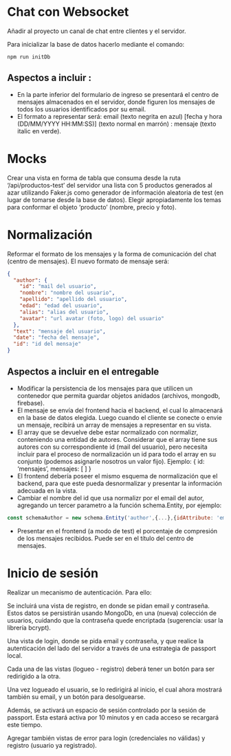 # Chat con Websocket

Añadir al proyecto un canal de chat entre clientes y el servidor.

Para inicializar la base de datos hacerlo mediante el comando:

```
npm run initDb
```

## Aspectos a incluir :

- En la parte inferior del formulario de ingreso se presentará el centro de mensajes almacenados en el servidor, donde figuren los mensajes de todos los usuarios identificados por su email.
- El formato a representar será: email (texto negrita en azul) [fecha y hora (DD/MM/YYYY HH:MM:SS)] (texto normal en marrón) : mensaje (texto italic en verde).

# Mocks

Crear una vista en forma de tabla que consuma desde la ruta ‘/api/productos-test’ del servidor una lista con 5 productos generados al azar utilizando Faker.js como generador de información aleatoria de test (en lugar de tomarse desde la base de datos). Elegir apropiadamente los temas para conformar el objeto ‘producto’ (nombre, precio y foto).

# Normalización

Reformar el formato de los mensajes y la forma de comunicación del chat (centro de mensajes).
El nuevo formato de mensaje será:

```json
{
  "author": {
    "id": "mail del usuario",
    "nombre": "nombre del usuario",
    "apellido": "apellido del usuario",
    "edad": "edad del usuario",
    "alias": "alias del usuario",
    "avatar": "url avatar (foto, logo) del usuario"
  },
  "text": "mensaje del usuario",
  "date": "fecha del mensaje",
  "id": "id del mensaje"
}
```

## Aspectos a incluir en el entregable

- Modificar la persistencia de los mensajes para que utilicen un contenedor que permita guardar objetos anidados (archivos, mongodb, firebase).
- El mensaje se envía del frontend hacia el backend, el cual lo almacenará en la base de datos elegida. Luego cuando el cliente se conecte o envie un mensaje, recibirá un array de mensajes a representar en su vista.
- El array que se devuelve debe estar normalizado con normalizr, conteniendo una entidad de autores. Considerar que el array tiene sus autores con su correspondiente id (mail del usuario), pero necesita incluir para el proceso de normalización un id para todo el array en su conjunto (podemos asignarle nosotros un valor fijo).
  Ejemplo: { id: ‘mensajes’, mensajes: [ ] }
- El frontend debería poseer el mismo esquema de normalización que el backend, para que este pueda desnormalizar y presentar la información adecuada en la vista.
- Cambiar el nombre del id que usa normalizr por el email del autor, agregando un tercer parametro a la función schema.Entity, por ejemplo:

```javascript
const schemaAuthor = new schema.Entity('author',{...},{idAttribute: 'email'});
```

- Presentar en el frontend (a modo de test) el porcentaje de compresión de los mensajes recibidos. Puede ser en el título del centro de mensajes.

# Inicio de sesión

Realizar un mecanismo de autenticación. Para ello:

Se incluirá una vista de registro, en donde se pidan email y contraseña. Estos datos se persistirán usando MongoDb, en una (nueva) colección de usuarios, cuidando que la contraseña quede encriptada (sugerencia: usar la librería bcrypt).

Una vista de login, donde se pida email y contraseña, y que realice la autenticación del lado del servidor a través de una estrategia de passport local.

Cada una de las vistas (logueo - registro) deberá tener un botón para ser redirigido a la otra.

Una vez logueado el usuario, se lo redirigirá al inicio, el cual ahora mostrará también su email, y un botón para desolguearse.

Además, se activará un espacio de sesión controlado por la sesión de passport. Esta estará activa por 10 minutos y en cada acceso se recargará este tiempo.

Agregar también vistas de error para login (credenciales no válidas) y registro (usuario ya registrado).
